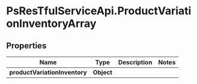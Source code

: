 # PsResTfulServiceApi.ProductVariationInventoryArray

## Properties
Name | Type | Description | Notes
------------ | ------------- | ------------- | -------------
**productVariationInventory** | **Object** |  | 
